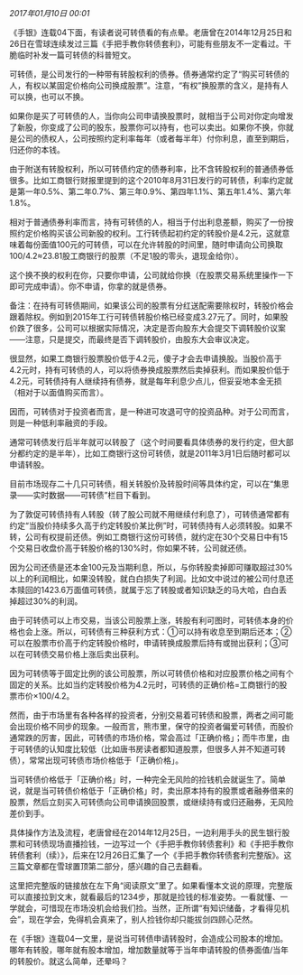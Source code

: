 
_2017年01月10日 00:01_

《手银》连载04下面，有读者说可转债看的有点晕。老唐曾在2014年12月25日和26日在雪球连续发过三篇《手把手教你转债套利》，可能有些朋友不一定看过。干脆临时补发一篇可转债的科普短文。  

可转债，是公司发行的一种带有转股权利的债券。债券通常约定了“购买可转债的人，有权以某固定价格向公司换成股票”。注意，“有权”换股票的含义，是持有人可以换，也可以不换。

如果你是买了可转债的人，当你向公司申请换股票时，就相当于公司对你定向增发了新股，你变成了公司的股东，股票你可以持有，也可以卖出。如果你不换，你就是公司的债权人，公司按照约定利率每年（或者每半年）付你利息，直至到期后，归还你的本钱。

由于附送有转股权利，所以可转债约定的债券利率，比不含转股权利的普通债券低很多。比如工商银行财报里提到的这个2010年8月31日发行的可转债，利率约定就是第一年0.5%、第二年0.7%、第三年0.9%、第四年1.1%、第五年1.4%、第六年1.8%。

相对于普通债券利率而言，持有可转债的人，相当于付出利息差额，购买了一份按照约定价格购买该公司新股的权利。工行转债起初约定的转股价是4.2元，这就意味着每份面值100元的可转债，可以在允许转股的时间里，随时申请向公司换取100/4.2≈23.81股工商银行的股票（不足1股的零头，退现金给你）。

这个换不换的权利在你，只要你申请，公司就给你换（在股票交易系统里操作一下即可完成申请）。你不申请，你拿的就是债券。

备注：在持有可转债期间，如果该公司的股票有分红送配需要除权时，转股价格会跟着除权。例如到2015年工行可转债转股价格已经变成3.27元了。同时，如果股价跌了很多，公司可以根据实际情况，决定是否向股东大会提交下调转股价议案——注意，只是提交，而最终是否下调转股价，由股东大会审议决定。

很显然，如果工商银行股票股价低于4.2元，傻子才会去申请换股。当股价高于4.2元时，持有可转债的人，可以将债券换成股票然后卖掉获利。而如果股价低于4.2元，可转债持有人继续持有债券，就是每年利息少点儿，但妥妥地本金无损（相对于以面值购买而言）。

因而，可转债对于投资者而言，是一种进可攻退可守的投资品种。对于公司而言，则是一种低利率融资的手段。

通常可转债发行后半年就可以转股了（这个时间要看具体债券的发行约定，但大部分都约定的是半年），比如工商银行这份可转债，就是2011年3月1日后随时都可以申请转股。

目前市场现存二十几只可转债，相关转股价及转股时间等具体约定，可以在“集思录——实时数据——可转债”栏目下看到。

为了敦促可转债持有人转股（转了股公司就不用继续付利息了），可转债通常都有约定“当股价持续多久高于约定转股价某比例”时，可转债持有人必须转股。如果不转，公司有权提前还债。例如工商银行这份可转债，就约定在30个交易日中有15个交易日收盘价高于转股价格的130%时，你如果不转，公司就还债。

因为公司还债是还本金100元及当期利息，所以，与你转股卖掉即可赚取超过30%以上的利润相比，如果没转股，就白白损失了利润。比如文中说过的被公司付息还本赎回的1423.6万面值可转债，就属于忘了转股或者知识缺乏的马大哈，白白丢掉超过30%的利润。

由于可转债可以上市交易，当该公司股票上涨，转股有利可图时，可转债本身的价格也会上涨。所以，可转债有三种获利方式：①可以持有收息至到期后还本；②可以在股票市价高于约定转股价格时，申请转换成股票后持有或抛出获利；③可以在可转债交易价格上涨后卖出获利。

因为可转债等于固定比例的该公司股票，所以可转债价格和对应股票价格之间有个固定的关系。比如当约定转股价格为4.2元时，可转债的正确价格=工商银行的股票市价×100/4.2。

然而，由于市场里有各种各样的投资者，分别交易着可转债和股票，两者之间可能会出现价格不同步的现象。一般而言，熊市里，保守的投资者偏爱可转债，而股价通常跌的厉害，因此，可转债的市场价格，常会高过「正确价格」；而牛市里，由于可转债的认知度比较低（比如唐书房读者都知道股票，但很多人并不知道可转债），常常出现可转债市场价格低于「正确价格」。

当可转债价格低于「正确价格」时，一种完全无风险的捡钱机会就诞生了。简单说，就是当可转债价格低于「正确价格」时，卖出原本持有的股票或者融券借来的股票，然后立刻买入可转债向公司申请换回股票，或继续持有或归还融券，无风险差价到手。

具体操作方法及流程，老唐曾经在2014年12月25日，一边利用手头的民生银行股票和可转债现场直播捡钱，一边写过一个《手把手教你转债套利》和《手把手教你转债套利（续）》，后来在12月26日汇集了一个《手把手教你转债套利完整版》。这三篇文章都在雪球置顶第二部分，感兴趣的自己去翻看。

这里把完整版的链接放在左下角“阅读原文”里了。如果看懂本文说的原理，完整版可以直接拉到文末，就看最后的1234步，那就是捡钱的标准姿势。一看就懂、一学就会，可惜现在市场没机会给我们捡。当然，正所谓“有知识储备，才看得见机会”，现在学会，免得机会真来了，别人捡钱你却只能拔剑四顾心茫然。  

在《手银》连载04一文里，是说当可转债申请转股时，会造成公司股本的增加。哪年有转股，哪年就有股本增加，增加数量就等于当年申请转股的债券面值/当年的转股价。就这么简单，还晕吗？